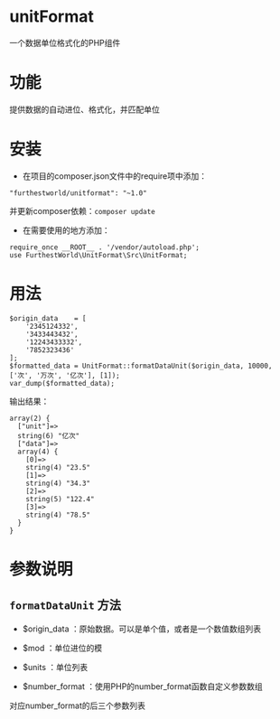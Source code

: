 # unitFormat
一个数据单位格式化的PHP组件

# 功能
提供数据的自动进位、格式化，并匹配单位

# 安装

* 在项目的composer.json文件中的require项中添加：
```
"furthestworld/unitformat": "~1.0"
```
并更新composer依赖：`composer update`

* 在需要使用的地方添加：

```
require_once __ROOT__ . '/vendor/autoload.php';
use FurthestWorld\UnitFormat\Src\UnitFormat;
```

# 用法

```
$origin_data    = [
    '2345124332',
    '3433443432',
    '12243433332',
    '7852323436'
];
$formatted_data = UnitFormat::formatDataUnit($origin_data, 10000, ['次', '万次', '亿次'], [1]);
var_dump($formatted_data);
```

输出结果：

```
array(2) {
  ["unit"]=>
  string(6) "亿次"
  ["data"]=>
  array(4) {
    [0]=>
    string(4) "23.5"
    [1]=>
    string(4) "34.3"
    [2]=>
    string(5) "122.4"
    [3]=>
    string(4) "78.5"
  }
}
```

# 参数说明

## `formatDataUnit` 方法

* $origin_data ：原始数据。可以是单个值，或者是一个数值数组列表

* $mod ：单位进位的模

* $units ：单位列表

* $number_format ：使用PHP的number_format函数自定义参数数组

对应number_format的后三个参数列表
